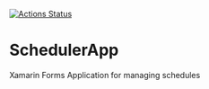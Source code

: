 [![Actions Status](https://github.com/UnicosGaming/SchedulerApp/workflows/Build/badge.svg)](https://github.com/UnicosGaming/SchedulerApp/actions)

# SchedulerApp
Xamarin Forms Application for managing schedules
